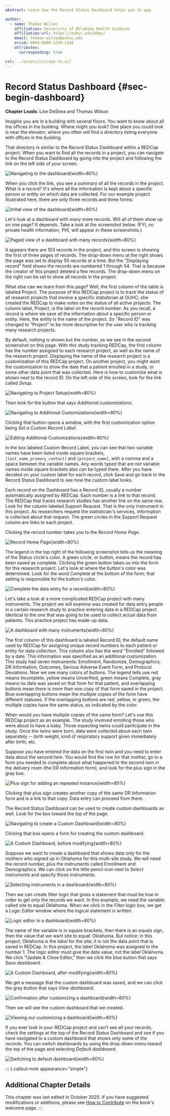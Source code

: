 ```yaml
---
abstract: Learn how the Record Status Dashboard helps you to qqq.

author:
  - name: Thomas Wilson
    affiliation: University of Oklahoma Health Sciences
    affiliation-url: https://ouhsc.edu/bbmc/
    email: thomas-wilson@ouhsc.edu
    orcid: 0009-0009-1239-1348
    attributes:
      corresponding: true

csl: ../assets/csl/apa-7e.csl
---
```


# Record Status Dashboard {#sec-begin-dashboard}

**Chapter Leads**: Lise DeShea and Thomas Wilson

Imagine you are in a building with several floors. You want to know about all the offices
in the building. Where might you look? One place you could look is near the elevator, where
you often will find a directory listing everyone with offices in the building.

That directory is similar to the Record Status Dashboard within a REDCap project.
When you want to find all the records in a project, you can navigate to the Record
Status Dashboard by going into the project and following the link on the left side of your screen.

![Navigating to the dashboard](images/dashboard/dashboard-1.jpg){width=80%}

When you click the link, you see a summary of all the records in the project.
What is a record? It's where all the information is kept about a specific person
or entity on which data are collected. For our
example project illustrated here, there are only three records and three forms:

![Initial view of the dashboard](images/dashboard/dashboard-2.jpg){width=80%}

Let's look at a dashboard with many more records. Will all of them show up on one page?
It depends. Take a look at the screenshot below. (FYI, no private health information, PHI,
will appear in these screenshots.)

![Paged view of a dashboard with many records](images/dashboard/dashboard-3.jpg){width=80%}

It appears there are 103 records in the project, and this screen is showing the first of
three pages of records. The drop-down menu at the right shows the page was set
to display 50 records at a time. But the "Displaying record" field shows the records
are numbered 1 through 54. That is because the creator of this project deleted a few records.
The drop-down menu on the right can be set to show all records in the project.

What else can we learn from this page? Well, the first column of the table is labeled Project.
The purpose of this REDCap project is to track the status of all research projects that
involve a specific statistician at OUHC; she created the REDCap to make notes on the
status of all active projects. The column label, Project, is the label on the record
number. As you recall, a record is where we save all the information about a specific
person or entity. Here, the entity is the name of the project. So "Record ID" was changed
to "Project" to be more descriptive for the user who is tracking many research projects.

By default, nothing is shown but the number, as we see in the second
screenshot on this page. With this study tracking REDCap, the first column
has the number assigned to each research project, as well as the name of the
research project. Displaying the name of the research project is a
customization of this REDCap project. On another project, you might want the
customization to show the date that a patient enrolled in a study, or some other
data point that was collected. Here is how to customize what is shown next to the
record ID. On the left side of the screen, look for the link called *Setup*.

![Navigating to Project Setup](images/dashboard/setup.jpg){width=80%}

Then look for the button that says *Additional customizations*.

![Navigating to Additional Customizations](images/dashboard/customization-1.jpg){width=80%}

Clicking that button opens a window, with the first customization option being
*Set a Custom Record Label*.

![Editing Additional Customizations](images/dashboard/customization-2.jpg){width=80%}

In the box labeled Custom Record Label, you can see that two variable names have
been listed inside square brackets, `[last_name_primary_contact]` and `[project_name]`, with a comma
and a space between the variable names. Any words typed that are not variable names
inside square brackets also can be typed there. After you have decided on your custom label
for each record, click Save and go back to the Record Status Dashboard to see how
the custom label looks.

Each record on the Dashboard has a Record ID, usually a number automatically assigned
by REDCap. Each number is a link to that record. The REDCap that tracks research studies
has another link on the same row. Look for the column labeled
Support Request. That is the only instrument in this project. As researchers request
the statistician's services, information is collected about that request. The green
circles in the Support Request column are links to each project.

Clicking the record number takes you to the *Record Home Page*.

![Record Home Page](images/dashboard/record-home-page.jpg){width=80%}

The legend in the top
right of the following screenshot tells us the meaning of the Status circle's color. A green
circle, or button, means the record has been saved as complete. Clicking the green button
takes us into the form for this research project. Let's look at where the button's color was
determined. Look for the word Complete at the bottom of the form; that setting is responsible
for the button's color.

![Complete the data entry for a record](images/dashboard/complete.jpg){width=80%}

Let's take a look at a more complicated REDCap project with many instruments. The
project we will examine was created for data entry people in a certain research study
to practice entering data in a REDCap project identical to the one that was going
to be used to collect actual data from patients. This practice project has made-up data.

![A dashboard with many instruments](images/dashboard/dashboard-4.jpg){width=80%}

The first column of this dashboard is labeled Record ID, the default name used by REDCap
for assigning unique record numbers to each patient or entity for data collection.
This column also has the word "Enrolled" followed by a date. This information was
specified as an additional customization. This study had seven instruments: Enrollment,
Randomize, Demographics, DR Information, Outcomes, Serious Adverse Event Form, and
Protocol Deviations. Now we see many colors of buttons. The legend tells use red means Incomplete,
yellow means Unverified, green means Complete, gray means no data was saved on that form
for that patient, and overlapping buttons mean there is more than one copy of that form
saved in the project. Blue overlapping buttons mean the multiple copies of the form
have different statuses. If the overlapping buttons are red, yellow, or green, the multiple
copies have the same status, as indicated by the color.

When would you have multiple copies of the same form? Let's use this REDCap project
as an example. The study involved enrolling those who were about to have a baby.
Those expecting twins could participate in the study. Once the twins were born,
data were collected about each twin separately -- birth weight, kind of respiratory support
given immediately after birth, etc.

Suppose you have entered the data on the first twin and you need to enter data about
the second twin. You would find the row for that mother, go to a form you needed to complete
about what happened to the second twin in the delivery room (the DR Information form), and look
for the plus sign in the gray box.

![Plus sign for adding an repeated instance](images/dashboard/plus-sign.jpg){width=80%}

Clicking that plus sign creates another copy of the same DR Information form and is a link
to that copy. Data entry can proceed from there.

The Record Status Dashboard can be used to create custom dashboards as well. Look
for the box toward the top of the page.

![Navigating to create a Custom Dashboard](images/dashboard/custom-dashboard-1.jpg){width=80%}

Clicking that box opens a form for creating the custom dashboard.

![A Custom Dashboard, before modifying](images/dashboard/custom-dashboard-2.jpg){width=80%}

Suppose we want to create a dashboard that shows data only for the mothers who
signed up in Oklahoma for this multi-site study. We will need the record number,
plus the instruments called Enrollment and Demographics. We can click on the little
pencil icon next to *Select instruments* and specify those instruments.

![Selecting instruments in a dashboard](images/dashboard/select-instruments.jpg){width=80%}

Then we can create filter logic that gives a statement that must be true in order
to get only the records we want. In this example, we need the variable called site to
equal Oklahoma. When we click in the *Filter logic* box, we get a *Logic Editor* window where the logical
statement is written.

![Logic editor in a dashboard](images/dashboard/logic-editor.jpg){width=80%}

The name of the variable is in square brackets, then there is an equals sign, then the
value that we want site to equal: Oklahoma. But notice: in this project, Oklahoma is the *label*
for the site; it is not the data point that is saved in REDCap.  In this project,
the label Oklahoma was assigned to the number 1. The logic editor must give the data
value, not the label Oklahoma. We click "Update & Close Editor," then we
click the blue button that says *Save dashboard*.

![A Custom Dashboard, after modifying](images/dashboard/custom-dashboard-3.jpg){width=80%}

We get a message that the custom dashboard was saved, and we can click the gray button
that says *View dashboard*.

![Confirmation after customizing a dashboard](images/dashboard/successfully-saved.jpg){width=80%}

Then we will see the custom dashboard that we created.

![Viewing our customizing a dashboard](images/dashboard/oklahoma-mothers.jpg){width=80%}

If you ever look in your REDCap project and can't see all your records, check the settings
at the top of the Record Status Dashboard and see if you have navigated to a custom
dashboard that shows only some of the records. You can switch dashboards by using the drop-down
menu toward the top of the page and selecting *Default dashboard*.

![Switching to default dashboard](images/dashboard/default-dashboard.jpg){width=80%}

::: {.callout-note appearance="simple"}

## Additional Chapter Details

This chapter was last edited in October 2025.
If you have suggested modifications or additions, please see [How to Contribute](../index.qmd#sec-welcome-contribute) on the book's welcome page.
:::
